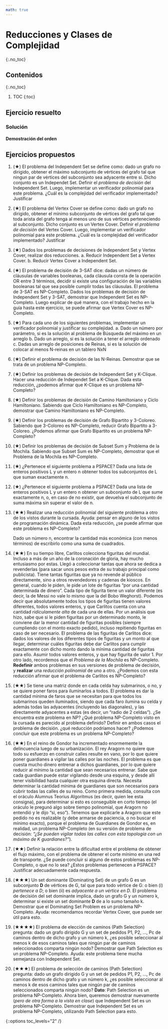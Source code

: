 ```yaml
---
math: true
---
```


# Reducciones y Clases de Complejidad
{:.no_toc}


## Contenidos
{:.no_toc}

1. TOC
{:toc}


## Ejercicio resuelto

### Solución

#### Demostración del orden

## Ejercicios propuestos

1.  (★) El problema del Independent Set se define como: dado un grafo no dirigido, obtener el máximo subconjunto de vértices 
    del grafo tal que ningun par de vértices del subconjunto sea adyacente entre si. Dicho conjunto es un Independet Set. 
    Definir el _problema de decisión_ del Independent Set. Luego, implementar un verificador polinomial para este problema. 
    ¿Cuál es la complejidad del verificador implementado? Justificar

1.  (★) El problema del Vertex Cover se define como: dado un grafo no dirigido, obtener el mínimo subconjunto de vértices 
    del grafo tal que toda arista del grafo tenga al menos uno de sus vértices perteneciendo al subconjunto. Dicho conjunto 
    es un Vertex Cover. Definir el _problema de decisión_ del Vertex Cover. Luego, implementar un verificador polinomial para 
    este problema. ¿Cuál es la complejidad del verificador implementado? Justificar

1.  (★) Dados los problemas de decisiones de Independent Set y Vertex Cover, realizar dos reducciones. 
    a. Reducir Independent Set a Vertex Cover. 
    b. Reducir Vertex Cover a Independent Set.

1.  (★) El problema de decisión de 3-SAT dice: dadas un número de cláusulas de variables booleanas, cada cláusula consta de la 
    operación OR entre 3 términos, decidir si existe una configuración de las variables booleanas tal que sea posible cumplir 
    todas las cláusulas. El problema de 3-SAT es NP-Completo. Dados los problemas de decisión de Independent Set y 3-SAT, 
    demostrar que Independent Set es NP-Completo. Luego explicar de qué manera, con el trabajo hecho en la guía hasta este 
    ejercicio, se puede afirmar que Vertex Cover es NP-Completo.

1.  (★) Para cada uno de los siguientes problemas, implementar un verificador polinomial y justificar su complejidad.
    a. Dado un número por parámetro, si es la solución al problema de Búsqueda del máximo en un arreglo
    b. Dado un arreglo, si es la solución a tener el arreglo ordenado
    c. Dadas un arreglo de posiciones de Reinas, si es la solución de colocar al menos N-reinas en un tablero NxN

1.  (★) Definir el problema de decisión de las N-Reinas. Demostrar que se trata de un problema NP-Completo.

1.  (★) Definir los problemas de decisión de Independent Set y K-Clique. Hacer una reducción de Independet Set a K-Clique. 
    Dada esta reducción, ¿podemos afirmar que K-Clique es un problema NP-Completo?

1.  (★) Definir los problemas de decisión de Camino Hamiltoniano y Ciclo Hamiltoniano. Sabiendo que Ciclo Hamiltoniano es 
    NP-Completo, demostrar que Camino Hamiltoniano es NP-Completo.

1.  (★) Definir los problemas de decisión de Grafo Bipartito y 3-Coloreo. Sabiendo que 3-Coloreo es NP-Completo, reducir 
    Grafo Bipartito a 3-Coloreo. ¿Podemos afirmar que Grafo Bipartito es un problema NP-Completo?

1.  (★) Definir los problemas de decisión de Subset Sum y Problema de la Mochila. Sabiendo que Subset Sum es 
    NP-Completo, demostrar que el Problema de la Mochila es NP-Completo.

1.  (★) ¿Pertenece el siguiente problema a PSPACE? Dada una lista de enteros positivos L y un entero n obtener todos 
    los subconjuntos de L que suman exactamente n.

1.  (★) ¿Pertenece el siguiente problema a PSPACE? Dada una lista de enteros positivos L y un entero n obtener un subconjunto 
    de L que sume exactamente n, o, en caso de no existir, que devuelva el subconjunto de suma máxima sin superar el valor de n.

1.  (★★) Realizar una reducción polinomial del siguiente problema a otro de los vistos durante la cursada. Ayuda: pensar en 
    alguno de los vistos de programación dinámica. Dada esta reducción, ¿se puede afirmar que este problema es NP-Completo?
    
    Dado un número n, encontrar la cantidad más económica (con menos términos) de escribirlo como una suma de cuadrados.

1.  (★★) En su tiempo libre, Carlitos colecciona figuritas del mundial. Incluso a más de un año de la coronación de gloria, hay 
    mucho entusiasmo por estas. Llegó a coleccionar tantas que ahora se dedica a revenderlas (para sacar unos pesos extra 
    de su trabajo principal como publicista). Tiene tantas figuritas que ya no revende al público directamente, sino a otros 
    revendedores y cadenas de kioscos. En general, cuando le piden, le pide un lote de figuritas “por una cantidad determinada 
    de dinero”. Cada tipo de figurita tiene un valor diferente (es decir, la de Messi no vale lo mismo que la del Bobo Weghorst). 
    Podemos decir que absolutamente todos los tipos de figuritas tienen valores diferentes, todos valores enteros, y que Carlitos 
    cuenta con una cantidad _ridículamente alta_ de cada una de ellas. Por un análisis que hizo, sabe que si le piden figuritas por 
    un determinado monto, le conviene dar la menor cantidad de figuritas posibles (siempre cumpliendo con el monto exacto pedido), 
    incluso repitiendo figuritas en caso de ser necesario. El problema de las figuritas de Carlitos dice: dados los valores de los 
    diferentes tipos de figuritas y un monto al que llegar, determinar cuáles figuritas debe dar Carlitos para cumplir exactamente 
    con dicho monto dando la mínima cantidad de figuritas para ello. Asumir todos valores enteros, y que hay figurita de valor 1.
    Por otro lado, recordemos que el _Problema de la Mochila_ es NP-Completo.
    **Redefinir** ambos problemas en sus versiones de problema de decisión, y **realizar** una _reducción polinomial_ de uno a otro. 
    ¿Podemos con esta reducción afirmar que el problema de Carlitos es NP-Completo?

1.  (★★) Se tiene una matriz donde en cada celda hay submarinos, o no, y se quiere poner faros para iluminarlos a todos. 
    El problema es dar la cantidad mínima de faros que se necesitan para que todos los submarinos queden 
    iluminados, siendo que cada faro ilumina su celda y además todas las adyacentes (incluyendo las diagonales), y las 
    directamente adyacentes a estas (es decir, un “radio de 2 celdas”). 
    ¿Se encuentra este problema en NP? ¿Qué problema NP-Completo visto en la cursada es parecido al 
    problema definido? Definir en ambos casos el problema de decisión. ¿qué reducción podríamos hacer? 
    ¿Podemos concluir que este problema es un problema NP-Completo?

1.  (★★) En el reino de Gondor ha incrementado enormemente la delincuencia luego de su urbanización. El rey Aragorn no 
    quiere que todo su esfuerzo en construir calles resulte en vano, por lo que quiere poner guardianes a vigilar las calles por 
    las noches. El problema es que cuesta mucho dinero entrenar a dichos guardianes, por lo que quiere reducir al mínimo 
    la cantidad que sean necesarios entrenar. Sabe que cada guardian puede estar vigilando desde una esquina, y desde allí 
    tener visibilidad hasta cualquier otra esquina directa. Necesita determinar la cantidad mínima de guardianes que son 
    necesarios para cubrir todas las calles de su reino. Como primera medida, consulta con el oráculo Alumnus Teorius 
    Algoritmus (es decir, quien lee esta consigna), para determinar si esto es conseguible en corto tiempo (el oráculo le 
    pregunó algo sobre tiempo polinomial, que Aragorn no entendió y le dijo “si, eso”). 
    Tenemos que explicarle a Aragorn que este pedido no es realizable (y debe armarse de paciencia, o no buscar el mínimo 
    exacto), porque el problema de Guardianes de Gondor es, en realidad, un problema NP-Completo (en su versión de 
    problema de decisión: _“¿Se pueden vigilar todas las calles con esta topología con un máximo de K guardianes?”_).

1.  (★★) Definir la relación entre la dificultad entre el problema de obtener el flujo máximo, con el problema de 
    obtener el corte mínimo en una red de transporte. ¿Se puede concluir si alguno de estos problemas es NP-Completo, 
    o que no lo sea? ¿Estos problemas pertenecen a PSPACE? Justificar adecuadamente cada respuesta.

1.  (★★★) Un set dominante (Dominating Set) de un grafo G es un subconjunto **D** de vértices de G, tal que para todo vértice de G: 
    o bien (i) _pertenece a D_; o bien (ii) es _adyacente a un vértice en D_. El problema de decisión del set dominante implica, dado un grafo G y 
    un número k, determinar si existe un set dominante **D** de a lo sumo tamaño k.
    Demostrar que el Dominating Set Problem es un problema NP-Completo. 
    Ayuda: recomendamos recordar Vertex Cover, que puede ser útil para esto.

1.  (★★★★) El problema de elección de caminos (Path Selection) pregunta: dado un grafo dirigido G y un set de pedidos P1, P2, ..., Pc 
    de caminos dentro de dicho grafo y un número k, ¿es posible seleccionar al menos k de esos caminos tales que ningún 
    par de caminos seleccionados comparta ningún nodo? Demostrar que Path Selection es un problema NP-Completo. 
    Ayuda: este problema tiene mucha semejanza con Independent Set.

1.  (★★★) El problema de selección de caminos (Path Selection) pregunta: dado un grafo dirigido G y un set de pedidos P1, P2, ..., Pc 
    de caminos dentro de dicho grafo y un número k, ¿es posible seleccionar al menos k de esos caminos tales que ningún 
    par de caminos seleccionados comparta ningún nodo? **Dato**: Path Selection es un problema NP-Completo. 
    Ahora bien, queremos demostrar nuevamente (_pero de otra forma a la vista en clase_) que Independent Set es un problema NP-Completo. 
    Demostrar que Independent Set es un problema NP-Completo, utilizando Path Selection para esto.

{::options toc_levels="2" /}
